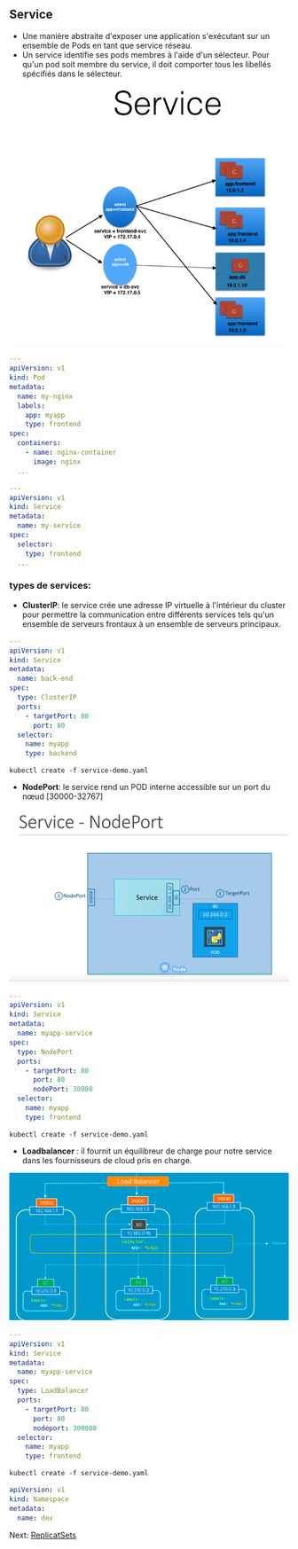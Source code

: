 ## Service
* Une manière abstraite d'exposer une application s'exécutant sur un ensemble de Pods en tant que service réseau.
* Un service identifie ses pods membres à l'aide d'un sélecteur. Pour qu'un pod soit membre du service, il doit comporter tous les libellés spécifiés dans le sélecteur.

![](../images/service.png)

```yaml
---
apiVersion: v1
kind: Pod
metadata:
  name: my-nginx
  labels:
    app: myapp
    type: frontend
spec:
  containers:
    - name: nginx-container
      image: nginx
  ...
```




```yaml
---
apiVersion: v1
kind: Service
metadata:
  name: my-service
spec:
  selector:
    type: frontend
  ...
```

### types de services:
* **ClusterIP**: le service crée une adresse IP virtuelle à l'intérieur du cluster pour permettre la communication entre différents services tels qu'un ensemble de serveurs frontaux à un ensemble de serveurs principaux.
```yaml
---
apiVersion: v1
kind: Service
metadata:
  name: back-end
spec:
  type: ClusterIP
  ports:
    - targetPort: 80
      port: 80
  selector:
    name: myapp
    type: backend
```

```
kubectl create -f service-demo.yaml
```

* **NodePort**: le service rend un POD interne accessible sur un port du nœud [30000-32767]

![](../images/Screenshot_20190722_110641.png)

```yaml
---
apiVersion: v1
kind: Service
metadata:
  name: myapp-service
spec:
  type: NodePort
  ports:
    - targetPort: 80
      port: 80
      nodePort: 30080
  selector:
    name: myapp
    type: frontend
```

```
kubectl create -f service-demo.yaml
```

* **Loadbalancer** : il fournit un équilibreur de charge pour notre service dans les fournisseurs de cloud pris en charge.

![](../images/multiple-nodes.png)

```yaml
---
apiVersion: v1
kind: Service
metadata:
  name: myapp-service
spec:
  type: LoadBalancer
  ports:
    - targetPort: 80
      port: 80
      nodeport: 300080
  selector:
    name: myapp
    type: frontend
```
```
kubectl create -f service-demo.yaml
```

```yaml
apiVersion: v1
kind: Namespace
metadata:
  name: dev
```


Next: [ReplicatSets](../objects/service.md)
